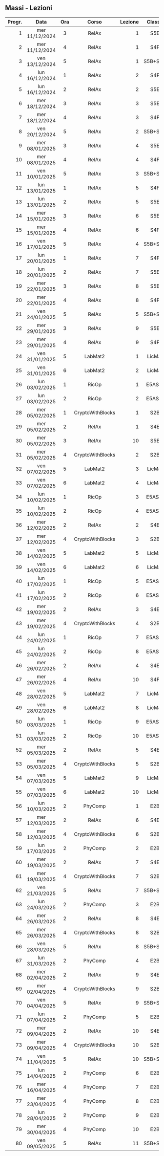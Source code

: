 ## Massi - Lezioni

|Progr.| Data | Ora | Corso | Lezione | Classe |
|--:|:-:|:-:|:-:|--:|:-:|
|1|mer 11/12/2024|3|RelAx|1|S5E|
|2|mer 11/12/2024|4|RelAx|1|S4F|
|3|ven 13/12/2024|5|RelAx|1|S5B+S5D|
|4|lun 16/12/2024|1|RelAx|2|S4F|
|5|lun 16/12/2024|2|RelAx|2|S5E|
|6|mer 18/12/2024|3|RelAx|3|S5E|
|7|mer 18/12/2024|4|RelAx|3|S4F|
|8|ven 20/12/2024|5|RelAx|2|S5B+S5D|
|9|mer 08/01/2025|3|RelAx|4|S5E|
|10|mer 08/01/2025|4|RelAx|4|S4F|
|11|ven 10/01/2025|5|RelAx|3|S5B+S5D|
|12|lun 13/01/2025|1|RelAx|5|S4F|
|13|lun 13/01/2025|2|RelAx|5|S5E|
|14|mer 15/01/2025|3|RelAx|6|S5E|
|15|mer 15/01/2025|4|RelAx|6|S4F|
|16|ven 17/01/2025|5|RelAx|4|S5B+S5D|
|17|lun 20/01/2025|1|RelAx|7|S4F|
|18|lun 20/01/2025|2|RelAx|7|S5E|
|19|mer 22/01/2025|3|RelAx|8|S5E|
|20|mer 22/01/2025|4|RelAx|8|S4F|
|21|ven 24/01/2025|5|RelAx|5|S5B+S5D|
|22|mer 29/01/2025|3|RelAx|9|S5E|
|23|mer 29/01/2025|4|RelAx|9|S4F|
|24|ven 31/01/2025|5|LabMat2|1|LicMat|
|25|ven 31/01/2025|6|LabMat2|2|LicMat|
|26|lun 03/02/2025|1|RicOp|1|E5ASIA|
|27|lun 03/02/2025|2|RicOp|2|E5ASIA|
|28|mer 05/02/2025|1|CryptoWithBlocks|1|S2B|
|29|mer 05/02/2025|2|RelAx|1|S4E|
|30|mer 05/02/2025|3|RelAx|10|S5E|
|31|mer 05/02/2025|4|CryptoWithBlocks|2|S2B|
|32|ven 07/02/2025|5|LabMat2|3|LicMat|
|33|ven 07/02/2025|6|LabMat2|4|LicMat|
|34|lun 10/02/2025|1|RicOp|3|E5ASIA|
|35|lun 10/02/2025|2|RicOp|4|E5ASIA|
|36|mer 12/02/2025|2|RelAx|2|S4E|
|37|mer 12/02/2025|4|CryptoWithBlocks|3|S2B|
|38|ven 14/02/2025|5|LabMat2|5|LicMat|
|39|ven 14/02/2025|6|LabMat2|6|LicMat|
|40|lun 17/02/2025|1|RicOp|5|E5ASIA|
|41|lun 17/02/2025|2|RicOp|6|E5ASIA|
|42|mer 19/02/2025|2|RelAx|3|S4E|
|43|mer 19/02/2025|4|CryptoWithBlocks|4|S2B|
|44|lun 24/02/2025|1|RicOp|7|E5ASIA|
|45|lun 24/02/2025|2|RicOp|8|E5ASIA|
|46|mer 26/02/2025|2|RelAx|4|S4E|
|47|mer 26/02/2025|4|RelAx|10|S4F|
|48|ven 28/02/2025|5|LabMat2|7|LicMat|
|49|ven 28/02/2025|6|LabMat2|8|LicMat|
|50|lun 03/03/2025|1|RicOp|9|E5ASIA|
|51|lun 03/03/2025|2|RicOp|10|E5ASIA|
|52|mer 05/03/2025|2|RelAx|5|S4E|
|53|mer 05/03/2025|4|CryptoWithBlocks|5|S2B|
|54|ven 07/03/2025|5|LabMat2|9|LicMat|
|55|ven 07/03/2025|6|LabMat2|10|LicMat|
|56|lun 10/03/2025|2|PhyComp|1|E2B|
|57|mer 12/03/2025|2|RelAx|6|S4E|
|58|mer 12/03/2025|4|CryptoWithBlocks|6|S2B|
|59|lun 17/03/2025|2|PhyComp|2|E2B|
|60|mer 19/03/2025|2|RelAx|7|S4E|
|61|mer 19/03/2025|4|CryptoWithBlocks|7|S2B|
|62|ven 21/03/2025|5|RelAx|7|S5B+S5D|
|63|lun 24/03/2025|2|PhyComp|3|E2B|
|64|mer 26/03/2025|2|RelAx|8|S4E|
|65|mer 26/03/2025|4|CryptoWithBlocks|8|S2B|
|66|ven 28/03/2025|5|RelAx|8|S5B+S5D|
|67|lun 31/03/2025|2|PhyComp|4|E2B|
|68|mer 02/04/2025|2|RelAx|9|S4E|
|69|mer 02/04/2025|4|CryptoWithBlocks|9|S2B|
|70|ven 04/04/2025|5|RelAx|9|S5B+S5D|
|71|lun 07/04/2025|2|PhyComp|5|E2B|
|72|mer 09/04/2025|2|RelAx|10|S4E|
|73|mer 09/04/2025|4|CryptoWithBlocks|10|S2B|
|74|ven 11/04/2025|5|RelAx|10|S5B+S5D|
|75|lun 14/04/2025|2|PhyComp|6|E2B|
|76|mer 16/04/2025|4|PhyComp|7|E2B|
|77|mer 23/04/2025|4|PhyComp|8|E2B|
|78|lun 28/04/2025|2|PhyComp|9|E2B|
|79|mer 30/04/2025|4|PhyComp|10|E2B|
|80|ven 09/05/2025|5|RelAx|11|S5B+S5D|


